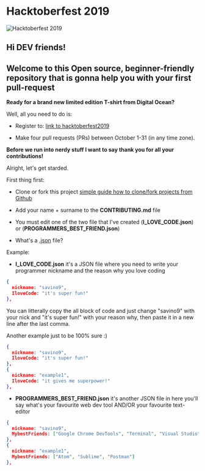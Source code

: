 # Hacktoberfest 2019

![Hacktoberfest 2019](/images/hacktoberfest2019.png)

## Hi DEV friends! 
## Welcome to this Open source, beginner-friendly repository that is gonna help you with your first pull-request 

__Ready for a brand new limited edition T-shirt from Digital Ocean?__

Well, all you need to do is:

- Register to: [link to hacktoberfest2019](https://hacktoberfest.digitalocean.com/)

- Make four pull requests (PRs) between October 1-31 (in any time zone).

**Before we run into nerdy stuff I want to say thank you for all your contributions!**

Alright, let's get starded.

First thing first:

- Clone or fork this project [simple guide how to clone/fork projects from Github](https://www.stevejgordon.co.uk/forking-cloning-github)

- Add your name + surname to the __CONTRIBUTING.md__ file

- You must edit one of the two file that I've created (__I_LOVE_CODE.json__) or (__PROGRAMMERS_BEST_FRIEND.json__)

* What's a [.json](https://en.wikipedia.org/wiki/JSON) file?

Example:

- __I_LOVE_CODE.json__ it's a JSON file where you need to write your programmer nickname and the reason why you love coding 

```json
{
  nickname: "savino9",
  IloveCode: "it's super fun!"
},
```

You can litterally copy the all block of code and just change "savino9" with your nick and "it's super fun!" with your reason why, then paste it in a new line after the last comma.

Another example just to be 100% sure :)

```json
{
  nickname: "savino9",
  IloveCode: "it's super fun!"
},
{
  nickname: "example1",
  IloveCode: "it gives me superpower!"
},
```

- __PROGRAMMERS_BEST_FRIEND.json__ it's another JSON file in here you'll say what's your favourite web dev tool AND/OR your favourite text-editor

```json
{
  nickname: "savino9",
  MybestFriends: ["Google Chrome DevTools", "Terminal", "Visual Studio"]
},
{
  nickname: "example1",
  MybestFriends: ["Atom", "Sublime", "Postman"]
},
```
